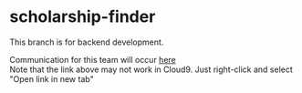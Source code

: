 # scholarship-finder

This branch is for backend development.

Communication for this team will occur [here](https://codetn-west.slack.com/messages/C79A8R9PS/details/)	
Note that the link above may not work in Cloud9. Just right-click and select "Open link in new tab"
